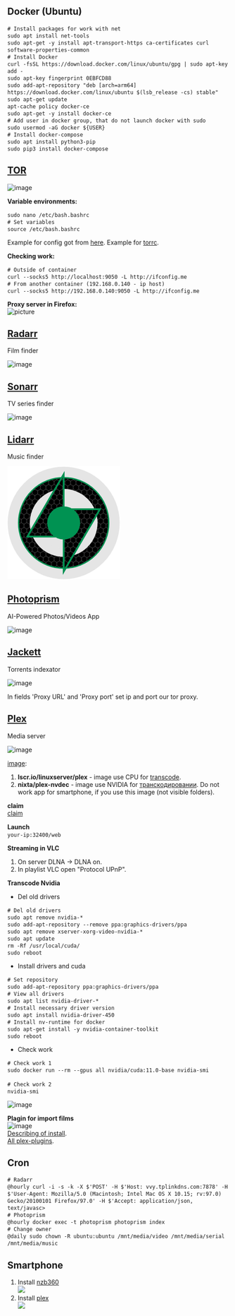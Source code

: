 ## Docker (Ubuntu)
```
# Install packages for work with net
sudo apt install net-tools
sudo apt-get -y install apt-transport-https ca-certificates curl software-properties-common
# Install Docker
curl -fsSL https://download.docker.com/linux/ubuntu/gpg | sudo apt-key add -
sudo apt-key fingerprint 0EBFCD88
sudo add-apt-repository "deb [arch=arm64] https://download.docker.com/linux/ubuntu $(lsb_release -cs) stable"
sudo apt-get update
apt-cache policy docker-ce
sudo apt-get -y install docker-ce
# Add user in docker group, that do not launch docker with sudo 
sudo usermod -aG docker ${USER}
# Install docker-compose
sudo apt install python3-pip
sudo pip3 install docker-compose
```

## [TOR](https://gitlab.com/skobkin/torproxy-obfs4)
![image](https://upload.wikimedia.org/wikipedia/commons/thumb/1/15/Tor-logo-2011-flat.svg/306px-Tor-logo-2011-flat.svg.png)

**Variable environments:**<br> 
```
sudo nano /etc/bash.bashrc 
# Set variables 
source /etc/bash.bashrc 
```
Example for config got from [here](https://gitlab.com/skobkin/docker-stacks/-/tree/master/tor-privoxy). Example for [torrc](https://gitlab.com/skobkin/docker-stacks/-/blob/master/tor-privoxy/config/torrc.dist).

**Checking work:**<br>  
```
# Outside of container
curl --socks5 http://localhost:9050 -L http://ifconfig.me
# From another container (192.168.0.140 - ip host)
curl --socks5 http://192.168.0.140:9050 -L http://ifconfig.me
```
**Proxy server in Firefox:**<br> 
![picture](https://lumpics.ru/wp-content/uploads/2016/08/Tor-dlya-Firefox-3.png)

## [Radarr](https://github.com/linuxserver/docker-radarr?ysclid=lanu31pwpf129931383)
Film finder

![image](https://raw.githubusercontent.com/linuxserver/docker-templates/master/linuxserver.io/img/radarr.png)

## [Sonarr](https://github.com/linuxserver/docker-sonarr)
TV series finder

![image](https://github.com/Sonarr/Sonarr/blob/develop/Logo/256.png)


## [Lidarr](https://github.com/linuxserver/docker-lidarr?ysclid=lanu5lhe2r188588298)
Music finder

![image](https://github.com/lidarr/Lidarr/raw/develop/Logo/256.png)

## [Photoprism](https://github.com/photoprism/photoprism?ysclid=lanua0fmt9285434596)
AI-Powered Photos/Videos App 

![image](https://dl.photoprism.app/img/logo/logo.svg)

## [Jackett](https://github.com/linuxserver/docker-jackett)
Torrents indexator

![image](https://raw.githubusercontent.com/linuxserver/docker-templates/master/linuxserver.io/img/jackett-banner.png)

In fields 'Proxy URL' and 'Proxy port' set ip and port our tor proxy.

## [Plex](https://github.com/linuxserver/docker-plex?ysclid=lanuewxt9n57033389) 
Media server

![image](https://lg-help.ru/img/868_1.gif)

[image](https://hub.docker.com/r/linuxserver/plex):
1. **lscr.io/linuxserver/plex** - image use CPU for [transcode](https://en.wikipedia.org/wiki/Transcoding). 
1. **nixta/plex-nvdec** - image use NVIDIA for [транскодировании](https://en.wikipedia.org/wiki/Transcoding). Do not work app for smartphone, if you use this image (not visible folders).

**claim**<br>
[claim](https://www.plex.tv/claim/)

**Launch**<br>
`your-ip:32400/web`

**Streaming in VLC** 
1. On server DLNA -> DLNA on.
1. In playlist VLC open "Protocol UPnP".

**Transcode Nvidia**
* Del old drivers
```
# Del old drivers
sudo apt remove nvidia-*
sudo add-apt-repository --remove ppa:graphics-drivers/ppa
sudo apt remove xserver-xorg-video-nvidia-*
sudo apt update
rm -Rf /usr/local/cuda/
sudo reboot
```
* Install drivers and cuda
```
# Set repository
sudo add-apt-repository ppa:graphics-drivers/ppa 
# View all drivers
sudo apt list nvidia-driver-* 
# Install necessary driver version
sudo apt install nvidia-driver-450 
# Install nv-runtime for docker
sudo apt-get install -y nvidia-container-toolkit 
sudo reboot
```
* Check work
```
# Check work 1 
sudo docker run --rm --gpus all nvidia/cuda:11.0-base nvidia-smi

# Check work 2
nvidia-smi
```
![image](https://user-images.githubusercontent.com/27136123/158003064-36a0e350-ce76-4f23-99f0-5c9f930171b2.png)

**Plagin for import films**<br>
![image](https://upload.wikimedia.org/wikipedia/commons/thumb/c/c1/Kinopoisk_colored_logo_%282021-present%29.svg/220px-Kinopoisk_colored_logo_%282021-present%29.svg.png)<br>
[Describing of install](https://github.com/Jenstel/Kinopoisk.bundle).<br>
[All plex-plugins](https://github.com/Plex-Plugins).

## Cron 
```
# Radarr
@hourly curl -i -s -k -X $'POST' -H $'Host: vvy.tplinkdns.com:7878' -H $'User-Agent: Mozilla/5.0 (Macintosh; Intel Mac OS X 10.15; rv:97.0) Gecko/20100101 Firefox/97.0' -H $'Accept: application/json, text/javasc>
# Photoprism
@hourly docker exec -t photoprism photoprism index
# Change owner 
@daily sudo chown -R ubuntu:ubuntu /mnt/media/video /mnt/media/serial /mnt/media/music
```
## Smartphone
1. Install [nzb360](https://play.google.com/store/apps/details?id=com.kevinforeman.nzb360)<br>
![](https://play-lh.googleusercontent.com/hjpWUw2sBsC0fpbPFUAChsjx-yC0-57zjZLdG8GQUw_FhVehK19pY0HIdDDysrdh7BM=s180)
1. Install [plex](https://play.google.com/store/apps/details/Plex_Stream_Free_Movies_Watch_Live_TV_Shows_Now?id=com.plexapp.android&hl=en_GB&gl=US)<br>
![](https://upload.wikimedia.org/wikipedia/commons/thumb/7/7b/Plex_logo_2022.svg/120px-Plex_logo_2022.svg.png)
